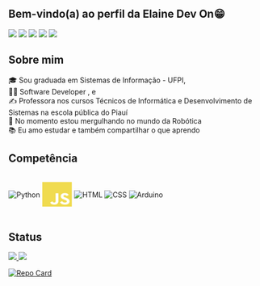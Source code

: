 ## Bem-vindo(a) ao perfil da Elaine Dev On😁

 
<div> 
  
   <a href="https://instagram.com" target="_blank"><img src="https://img.shields.io/badge/-Instagram-%23E4405F?style=for-the-badge&logo=instagram&logoColor=white" target="_blank"></a>
   <a href="https://www.linkedin.com" target="_blank"><img src="https://img.shields.io/badge/-LinkedIn-%230077B5?style=for-the-badge&logo=linkedin&logoColor=white" target="_blank"></a>
   <a href = "mailto:eladevon@gmail.com"><img src="https://img.shields.io/badge/-Gmail-%23333?style=for-the-badge&logo=gmail&logoColor=white" target="_blank"></a>
   <a href="https://discord.gg" target="_blank"><img src="https://img.shields.io/badge/Discord-7289DA?style=for-the-badge&logo=discord&logoColor=white" target="_blank"></a> 
   <a href="https://www.youtube.com/eladevon" target="_blank"><img src="https://img.shields.io/badge/YouTube-FF0000?style=for-the-badge&logo=youtube&logoColor=white" target="_blank"></a>
</div>

## Sobre mim

🎓 Sou graduada em Sistemas de Informação - UFPI, <br>
👩‍💻 Software Developer , e <br>
✍️ Professora nos cursos Técnicos de Informática e Desenvolvimento de Sistemas na escola pública do Piauí <br>
🔭 No momento estou mergulhando no mundo da Robótica <br>
📚 Eu amo estudar e também compartilhar o que aprendo <br>

## Competência
<div style="display: inline_block"><br>
  <img align="center" alt="Python" height="50" width="60" src="https://cdn.jsdelivr.net/gh/devicons/devicon@latest/icons/python/python-original-wordmark.svg" />
  <img align="center" alt="Js" height="50" width="60" src="https://raw.githubusercontent.com/devicons/devicon/master/icons/javascript/javascript-plain.svg">
  <img align="center" alt="HTML" height="50" width="60" <img src="https://cdn.jsdelivr.net/gh/devicons/devicon@latest/icons/html5/html5-plain-wordmark.svg" />
  <img align="center" alt="CSS" height="50" width="60" src="https://cdn.jsdelivr.net/gh/devicons/devicon@latest/icons/css3/css3-plain-wordmark.svg"/>
  <img align="center" alt="Arduino" height="50" width="60" src="https://cdn.jsdelivr.net/gh/devicons/devicon@latest/icons/arduino/arduino-original-wordmark.svg"/>
</div>
<br>

## Status

 <div>
   <a href="https://github.com/eladevon">
   <img height="180em" src="https://github-readme-stats.vercel.app/api?username=eladevon&show_icons=true&theme=tokyonight&include_all_commits=true&count_private=true"/>
   <img height="180em" src="https://github-readme-stats.vercel.app/api/top-langs/?username=eladevon&layout=compact&langs_count=6&theme=tokyonight"/>
</div>
    
[![Repo Card](https://github-readme-stats.vercel.app/api/pin/?username=eladevon&repo=help&bg_color=000&border_color=30A3DC&show_icons=true&icon_color=30A3DC&title_color=E94D5F&text_color=FFF)](https://github.com/eladevon/Help)

 

 

